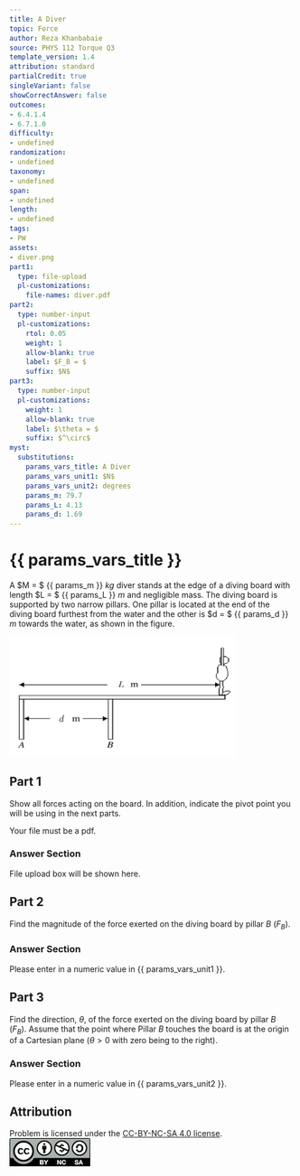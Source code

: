 ```yaml
---
title: A Diver
topic: Force
author: Reza Khanbabaie
source: PHYS 112 Torque Q3
template_version: 1.4
attribution: standard
partialCredit: true
singleVariant: false
showCorrectAnswer: false
outcomes:
- 6.4.1.4
- 6.7.1.0
difficulty:
- undefined
randomization:
- undefined
taxonomy:
- undefined
span:
- undefined
length:
- undefined
tags:
- PW
assets:
- diver.png
part1:
  type: file-upload
  pl-customizations:
    file-names: diver.pdf
part2:
  type: number-input
  pl-customizations:
    rtol: 0.05
    weight: 1
    allow-blank: true
    label: $F_B = $
    suffix: $N$
part3:
  type: number-input
  pl-customizations:
    weight: 1
    allow-blank: true
    label: $\theta = $
    suffix: $^\circ$
myst:
  substitutions:
    params_vars_title: A Diver
    params_vars_unit1: $N$
    params_vars_unit2: degrees
    params_m: 79.7
    params_L: 4.13
    params_d: 1.69
---
```

# {{ params_vars_title }}
A $M = $ {{ params_m }} $kg$ diver stands at the edge of a diving board with length $L = $ {{ params_L }} $m$ and negligible mass. The diving board is supported by two narrow pillars. One pillar is located at the end of the diving board furthest from the water and the other is $d = $ {{ params_d }} $m$ towards the water, as shown in the figure.

<img src="diver.png" width=400 alt="A diver stands at the right edge of a diving board of length L metres supported by two pillars A and B which are d metres apart. Pillar A touches the left end of the board.">

## Part 1

Show all forces acting on the board. In addition, indicate the pivot point you will be using in the next parts.

Your file must be a pdf.

### Answer Section

File upload box will be shown here.

## Part 2

Find the magnitude of the force exerted on the diving board by pillar $B$ ($F_B$).

### Answer Section

Please enter in a numeric value in {{ params_vars_unit1 }}.

## Part 3

Find the direction, $\theta$, of the force exerted on the diving board by pillar $B$ ($F_B$). Assume that the point where Pillar $B$ touches the board is at the origin of a Cartesian plane ($\theta > 0$ with zero being to the right).

### Answer Section

Please enter in a numeric value in {{ params_vars_unit2 }}.

## Attribution

Problem is licensed under the [CC-BY-NC-SA 4.0 license](https://creativecommons.org/licenses/by-nc-sa/4.0/).<br> ![The Creative Commons 4.0 license requiring attribution-BY, non-commercial-NC, and share-alike-SA license.](https://raw.githubusercontent.com/firasm/bits/master/by-nc-sa.png)